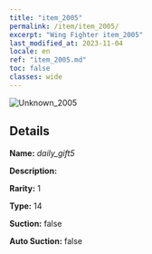 ```yaml
---
title: "item_2005"
permalink: /item/item_2005/
excerpt: "Wing Fighter item_2005"
last_modified_at: 2023-11-04
locale: en
ref: "item_2005.md"
toc: false
classes: wide
---
```



 ![Unknown_2005](/images/item/daily_gift5_p.png)



## Details

 **Name:** *daily_gift5* 

 **Description:** 

 **Rarity:** 1 

 **Type:** 14 

 **Suction:** false 

 **Auto Suction:** false 


